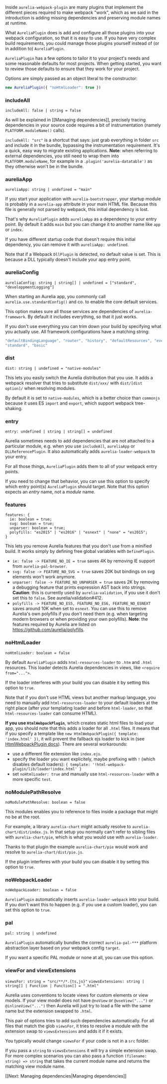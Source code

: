 Inside `aurelia-webpack-plugin` are many plugins that implement the different pieces required to make webpack "work", which as we said in the introduction is adding missing dependencies and preserving module names at runtime.

What `AureliaPlugin` does is add and configure all those plugins into your webpack configuration, so that it is easy to use. If you have very complex build requirements, you could manage those plugins yourself instead of (or in addition to) `AureliaPlugin`.

`AureliaPlugin` has a few options to tailor it to your project's needs and some reasonable defaults for most projects. When getting started, you want to review those defaults to ensure that they work for your project.

Options are simply passed as an object literal to the constructor: 
```js
new AureliaPlugin({ "noHtmlLoader": true })
```

### includeAll
`includeAll: false | string = false`

As will be explained in [[Managing dependencies]], precisely tracing dependencies in your source code requires a bit of instrumentation (namely `PLATFORM.moduleName()` calls).

`includeAll: "src"` is a shortcut that says: just grab everything in folder `src` and include it in the bundle, bypassing the instrumentation requirement. It's a quick, easy way to migrate existing applications. **Note**: when referring to external dependencies, you still need to wrap them into `PLATFORM.moduleName`, for example in a `.plugin('aurelia-datatable')` as they otherwise won't be in the bundle.

### aureliaApp
`aureliaApp: string | undefined = "main"`

If you start your application with `aurelia-bootstrapper`, your startup module is probably in a `aurelia-app` attribute in your main HTML file. Because this file is generally not parsed by webpack, this initial dependency is lost.

That's why `AureliaPlugin` adds `aureliaApp` as a dependency to your entry point. By default it adds `main` but you can change it to another name like `app` or `index`.

If you have different startup code that doesn't require this initial dependency, you can remove it with `aureliaApp: undefined`.

Note that if a Webpack `DllPlugin` is detected, no default value is set. 
This is because a DLL typically doesn't include your app entry point.

### aureliaConfig
`aureliaConfig: string | string[] | undefined = ["standard", "developpmentLogging"]`

When starting an Aurelia app, you commonly call `aurelia.use.standardConfig()` and co. to enable the core default services.

This option makes sure all those services are dependencies of `aurelia-framework`. By default it includes everything, so that it just works.

If you don't use everything you can trim down your build by specifying what you actually use. All framework configurations have a matching string:
```js
"defaultBindingLanguage", "router", "history", "defaultResources", "eventAggregator", "developmentLogging",
"standard", "basic"
```

### dist
`dist: string | undefined = "native-modules"`

This lets you easily switch the Aurelia distribution that you use. It adds a webpack resolver that tries to substitute `dist/xxx/` with `dist/[dist option]/` when resolving modules.

By default it is set to `native-modules`, which is a better choice than `commonjs` because it uses ES `import` and `export`, which support webpack tree-shaking.

### entry
`entry: undefined | string | string[] = undefined`

Aurelia sometimes needs to add dependencies that are not attached to a particular module, e.g. when you use `includeAll`, `aureliaApp` or `DLLReferencePlugin`. It also automatically adds `aurelia-loader-webpack` to your entry.

For all those things, `AureliaPlugin` adds them to all of your webpack entry points.

If you need to change that behavior, you can use this option to specify which entry point(s) `AureliaPlugin` should target. 
Note that this option expects an _entry_ name, not a _module_ name.

### features
```
features: { 
  ie: boolean = true;
  svg: boolean = true;
  unparser: boolean = true;
  polyfills: "es2015" | "es2016" | "esnext" | "none" = "es2015";
}
```

This lets you remove Aurelia features that you don't use from a minified build. It works simply by defining free global variables with `DefinePlugin`.
- `ie: false -> FEATURE_NO_IE = true` saves 4K by removing IE support from `aurelia-pal-browser`.
- `svg: false -> FEATURE_NO_SVG = true` saves 20K but bindings on svg elements won't work anymore.
- `unparser: false -> FEATURE_NO_UNPARSER = true` saves 2K by removing a debugging feature that prints expression AST back into strings. **Caution**: this is currently used by `aurelia-validation`, if you use it don't set this to `false`. See aurelia/validation#412.
- `polyfills -> FEATURE_NO_ES5, FEATURE_NO_ES6, FEATURE_NO_ESNEXT` saves around 10K when set to `esnext`. You can use this to remove Aurelia's own polyfills if you don't need them (e.g. when targeting modern browsers or when providing your own polyfills). **Note**: the features required by Aurelia are listed on https://github.com/aurelia/polyfills.

### noHtmlLoader
`noHtmlLoader: boolean = false`

By default `AureliaPlugin` adds `html-resources-loader` to `.htm` and `.html` resources.
This loader detects Aurelia dependencies in views, like `<require from="...">`.

If the loader interferes with your build you can disable it by setting this option to `true`.

Note that if you don't use HTML views but another markup language, you need to manually add `html-resources-loader` to your default loaders at the right place (after your templating loader and before `html-loader`, so that `html-resources-loader` can consume HTML).

**If you use `HtmlWebpackPlugin`**, which creates static html files to load your app, you should note that this adds a loader for all `.html` files. It means that if you specify a template like `new HtmlWebpackPlugin({ template: 'index.html' })`, it will prevent the fallback ejs loader to kick in (see [HtmlWebpackPlugin docs](https://github.com/jantimon/html-webpack-plugin/blob/master/docs/template-option.md)). There are several workarounds:
- use a different file extension like `index.ejs`.
- specify the loader you want explicitely, maybe prefixing with `!` (which disables default loaders): `{ template: '!html-webpack-plugin/lib/loader!index.html' }`
- set `noHtmlLoader: true` and manually use `html-resources-loader` with a more specific `test`.

### noModulePathResolve
`noModulePathResolve: boolean = false`

This modules enables you to reference to files inside a package that might no be at the root.

For example, a library `aurelia-chart` might actually resolve to `aurelia-chart/dist/index.js`.
In that setup you normally can't refer to sibling files with `aurelia-chart/pie`, which is what you would use with `aurelia-loader`.

Thanks to that plugin the example `aurelia-chart/pie` would work and resolve to `aurelia-chart/dist/pie.js`.

If the plugin interferes with your build you can disable it by setting this option to `true`.

### noWebpackLoader
`noWebpackLoader: boolean = false`

`AureliaPlugin` automatically inserts `aurelia-loader-webpack` into your build.
If you don't want this to happen (e.g. if you use a custom loader), you can set this option to `true`.

### pal
`pal: string | undefined`

`AureliaPlugin` automatically bundles the correct `aurelia-pal-***` platform abstraction layer based on your webpack config `target`.

If you want a specific PAL module or none at all, you can use this option.

### viewFor and viewExtensions
`viewsFor: string = "src/**/*.{ts,js}"`
`viewsExtensions: string | string[] | Function | Function[] = ".html"`

Aurelia uses conventions to locate views for custom elements or view models.
If your view model does not have `@noView` or `@useView("...")` or `@inlineView("...")` then Aurelia will just try to load a file with the same name but the extension swapped to `.html`.

This pair of options tries to add such dependencies automatically. 
For all files that match the glob `viewsFor`, it tries to resolve a module with the extension swap to `viewsExtensions` and adds it if it exists.

You typically would change `viewsFor` if your code is not in a `src` folder.

If you pass a `string` to `viewsExtensions` it will try a simple extension swap.
For more complex scenarios you can also pass a function `(filename: string) => string` that takes the current module name and returns the matching view module name.

[[Next: Managing dependencies|Managing dependencies]]